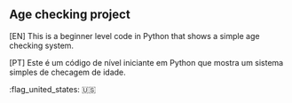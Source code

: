 ## Age checking project

[EN] This is a beginner level code in Python that shows a simple age checking system.

[PT] Este é um código de nível iniciante em Python que mostra um sistema simples de checagem de idade.

 :flag_united_states:
 :us:
